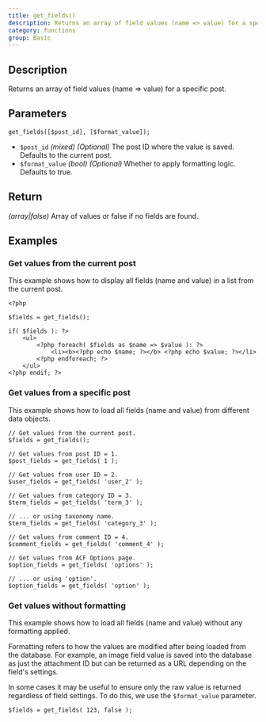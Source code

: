 ```yaml
---
title: get_fields()
description: Returns an array of field values (name => value) for a specific post.
category: functions
group: Basic
---
```


## Description
Returns an array of field values (name => value) for a specific post.

## Parameters
```
get_fields([$post_id], [$format_value]);
```
- `$post_id`		*(mixed)*	*(Optional)*	The post ID where the value is saved. Defaults to the current post.
- `$format_value`	*(bool)*	*(Optional)*	Whether to apply formatting logic. Defaults to true.

## Return
*(array|false)* Array of values or false if no fields are found.

## Examples

### Get values from the current post
This example shows how to display all fields (name and value) in a list from the current post.
```
<?php 

$fields = get_fields();

if( $fields ): ?>
	<ul>
		<?php foreach( $fields as $name => $value ): ?>
			<li><b><?php echo $name; ?></b> <?php echo $value; ?></li>
		<?php endforeach; ?>
	</ul>
<?php endif; ?>
```

### Get values from a specific post
This example shows how to load all fields (name and value) from different data objects.
```
// Get values from the current post.
$fields = get_fields();

// Get values from post ID = 1.
$post_fields = get_fields( 1 );

// Get values from user ID = 2.
$user_fields = get_fields( 'user_2' );

// Get values from category ID = 3.
$term_fields = get_fields( 'term_3' );

// ... or using taxonomy name.
$term_fields = get_fields( 'category_3' );

// Get values from comment ID = 4.
$comment_fields = get_fields( 'comment_4' );

// Get values from ACF Options page.
$option_fields = get_fields( 'options' );

// ... or using 'option'.
$option_fields = get_fields( 'option' );
```

### Get values without formatting
This example shows how to load all fields (name and value) without any formatting applied.

Formatting refers to how the values are modified after being loaded from the database. For example, an image field value is saved into the database as just the attachment ID but can be returned as a URL depending on the field's settings.

In some cases it may be useful to ensure only the raw value is returned regardless of field settings. To do this, we use the `$format_value` parameter.
```
$fields = get_fields( 123, false );
```
